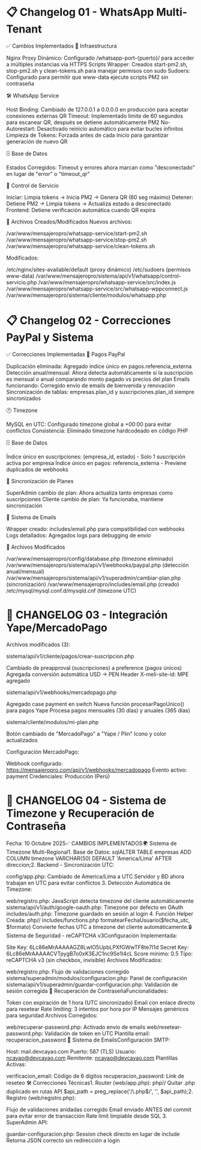 # 📋 Changelog 01 - WhatsApp Multi-Tenant
✅ Cambios Implementados
🔧 Infraestructura

Nginx Proxy Dinámico: Configurado /whatsapp-port-{puerto}/ para acceder a múltiples instancias vía HTTPS
Scripts Wrapper: Creados start-pm2.sh, stop-pm2.sh y clean-tokens.sh para manejar permisos con sudo
Sudoers: Configurado para permitir que www-data ejecute scripts PM2 sin contraseña

🛠️ WhatsApp Service

Host Binding: Cambiado de 127.0.0.1 a 0.0.0.0 en producción para aceptar conexiones externas
QR Timeout: Implementado límite de 60 segundos para escanear QR, después se detiene automáticamente
PM2 No-Autorestart: Desactivado reinicio automático para evitar bucles infinitos
Limpieza de Tokens: Forzada antes de cada inicio para garantizar generación de nuevo QR

🗄️ Base de Datos

Estados Corregidos: Timeout y errores ahora marcan como "desconectado" en lugar de "error" o "timeout_qr"

🎯 Control de Servicio

Iniciar: Limpia tokens → Inicia PM2 → Genera QR (60 seg máximo)
Detener: Detiene PM2 → Limpia tokens → Actualiza estado a desconectado
Frontend: Detiene verificación automática cuando QR expira

📂 Archivos Creados/Modificados
Nuevos archivos:

/var/www/mensajeropro/whatsapp-service/start-pm2.sh
/var/www/mensajeropro/whatsapp-service/stop-pm2.sh
/var/www/mensajeropro/whatsapp-service/clean-tokens.sh

Modificados:

/etc/nginx/sites-available/default (proxy dinámico)
/etc/sudoers (permisos www-data)
/var/www/mensajeropro/sistema/api/v1/whatsapp/control-servicio.php
/var/www/mensajeropro/whatsapp-service/src/index.js
/var/www/mensajeropro/whatsapp-service/src/whatsapp-wppconnect.js
/var/www/mensajeropro/sistema/cliente/modulos/whatsapp.php

# 📋 Changelog 02 - Correcciones PayPal y Sistema
✅ Correcciones Implementadas
🔧 Pagos PayPal

Duplicación eliminada: Agregado índice único en pagos.referencia_externa
Detección anual/mensual: Ahora detecta automáticamente si la suscripción es mensual o anual comparando monto pagado vs precios del plan
Emails funcionando: Corregido envío de emails de bienvenida y renovación
Sincronización de tablas: empresas.plan_id y suscripciones.plan_id siempre sincronizados

🕐 Timezone

MySQL en UTC: Configurado timezone global a +00:00 para evitar conflictos
Consistencia: Eliminado timezone hardcodeado en código PHP

🗄️ Base de Datos

Índice único en suscripciones: (empresa_id, estado) - Solo 1 suscripción activa por empresa
Índice único en pagos: referencia_externa - Previene duplicados de webhooks

🔄 Sincronización de Planes

SuperAdmin cambio de plan: Ahora actualiza tanto empresas como suscripciones
Cliente cambio de plan: Ya funcionaba, mantiene sincronización

📧 Sistema de Emails

Wrapper creado: includes/email.php para compatibilidad con webhooks
Logs detallados: Agregados logs para debugging de envío


📂 Archivos Modificados

/var/www/mensajeropro/config/database.php (timezone eliminado)
/var/www/mensajeropro/sistema/api/v1/webhooks/paypal.php (detección anual/mensual)
/var/www/mensajeropro/sistema/api/v1/superadmin/cambiar-plan.php (sincronización)
/var/www/mensajeropro/includes/email.php (creado)
/etc/mysql/mysql.conf.d/mysqld.cnf (timezone UTC)

# 📝 CHANGELOG 03 - Integración Yape/MercadoPago
Archivos modificados (3):

sistema/api/v1/cliente/pagos/crear-suscripcion.php

Cambiado de preapproval (suscripciones) a preference (pagos únicos)
Agregada conversión automática USD → PEN
Header X-meli-site-id: MPE agregado


sistema/api/v1/webhooks/mercadopago.php

Agregado case payment en switch
Nueva función procesarPagoUnico() para pagos Yape
Procesa pagos mensuales (30 días) y anuales (365 días)


sistema/cliente/modulos/mi-plan.php

Botón cambiado de "MercadoPago" a "Yape / Plin"
Icono y color actualizados



Configuración MercadoPago:

Webhook configurado: https://mensajeropro.com/api/v1/webhooks/mercadopago
Evento activo: payment
Credenciales: Producción (Perú)

# 📝 CHANGELOG 04 - Sistema de Timezone y Recuperación de Contraseña
Fecha: 10 Octubre 2025✅ CAMBIOS IMPLEMENTADOS🌍 Sistema de Timezone Multi-Regional1. Base de Datos:
sqlALTER TABLE empresas 
ADD COLUMN timezone VARCHAR(50) DEFAULT 'America/Lima' 
AFTER direccion;2. Backend - Sincronización UTC:

config/app.php: Cambiado de America/Lima a UTC
Servidor y BD ahora trabajan en UTC para evitar conflictos
3. Detección Automática de Timezone:

web/registro.php: JavaScript detecta timezone del cliente automáticamente
sistema/api/v1/auth/google-oauth.php: Timezone por defecto en OAuth
includes/auth.php: Timezone guardado en sesión al login
4. Función Helper Creada:
php// includes/functions.php
formatearFechaUsuario($fecha_utc, $formato)
Convierte fechas UTC a timezone del cliente automáticamente.🔒 Sistema de Seguridad - reCAPTCHA v3Configuración Implementada:

Site Key: 6Lc86eMrAAAAAGZ8LwIO5UpbLPXfGWwTF8te7I1d
Secret Key: 6Lc86eMrAAAAACVTpygB7o0xK3EJC1nc9Se1I4cL
Score mínimo: 0.5
Tipo: reCAPTCHA v3 (sin checkbox, invisible)
Archivos Modificados:

web/registro.php: Flujo de validaciones corregido
sistema/superadmin/modulos/configuracion.php: Panel de configuración
sistema/api/v1/superadmin/guardar-configuracion.php: Validación de sesión corregida
🔑 Recuperación de ContraseñaFuncionalidades:

Token con expiración de 1 hora (UTC sincronizado)
Email con enlace directo para resetear
Rate limiting: 3 intentos por hora por IP
Mensajes genéricos para seguridad
Archivos Corregidos:

web/recuperar-password.php: Activado envío de emails
web/resetear-password.php: Validación de token en UTC
Plantilla email: recuperacion_password
📧 Sistema de EmailsConfiguración SMTP:

Host: mail.devcayao.com
Puerto: 587 (TLS)
Usuario: ncayao@devcayao.com
Remitente: ncayao@devcayao.com
Plantillas Activas:

verificacion_email: Código de 6 dígitos
recuperacion_password: Link de reseteo
🛠️ Correcciones Técnicas1. Router (web/app.php):
php// Quitar .php duplicado en rutas API
$api_path = preg_replace('/\.php$/', '', $api_path);2. Registro (web/registro.php):

Flujo de validaciones anidadas corregido
Email enviado ANTES del commit para evitar error de transacción
Rate limit limpiable desde SQL
3. SuperAdmin API:

guardar-configuracion.php: Session check directo en lugar de include
Retorna JSON correcto sin redirección a login